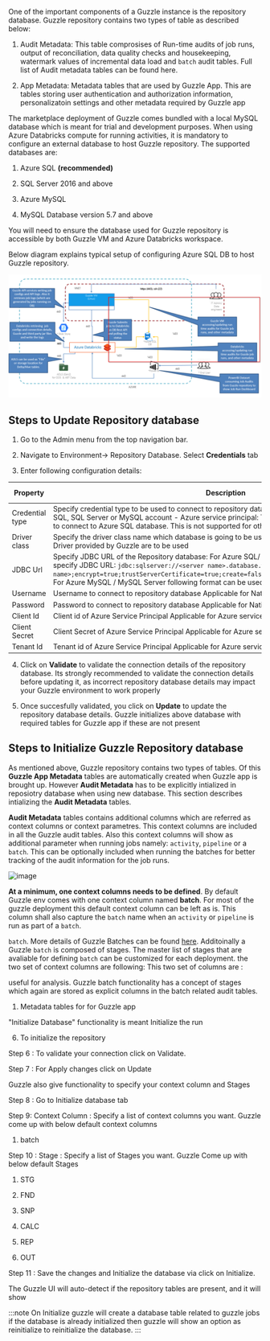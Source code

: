 One of the important components of a Guzzle instance is the repository database. Guzzle repository contains two types of table as described below: 

1. Audit Metadata: This table comprosises of Run-time audits of job runs, output of reconciliation, data quality checks and housekeeping, watermark values of incremental data load and `batch` audit tables. Full list of Audit metadata tables can be found here. 

2. App Metadata: Metadata tables that are used by  Guzzle App.  This are tables storing user authentication and authorization information, personalizatoin settings and other metadata required by Guzzle app

The marketplace deployment of Guzzle comes bundled with a local MySQL database which is meant for trial and development purposes. When using Azure Databricks compute for running activities, it is mandatory to configure an external database to host Guzzle repository. The supported databases are: 

1. Azure SQL **(recommended)**

2. SQL Server 2016 and above

3. Azure MySQL

4. MySQL Database version 5.7 and above

You will need to ensure the database used for Guzzle repository is accessible by both Guzzle VM and Azure Databricks workspace.

Below diagram explains typical setup of configuring Azure SQL DB to host Guzzle repository.  

![repository database](/img/docs/how-to-guides/administrator/environment-config/repository_db01.png)

## Steps to Update Repository database

1. Go to the Admin menu from the top navigation bar.

2. Navigate to Environment-> Repository Database. Select **Credentials** tab

3. Enter following configuration details:

| Property        | Description                                                                                                                                                                                                                                                                                                                                                                                                  | Default Value | Required |
|-----------------|--------------------------------------------------------------------------------------------------------------------------------------------------------------------------------------------------------------------------------------------------------------------------------------------------------------------------------------------------------------------------------------------------------------|---------------|----------|
| Credential type | Specify credential type to be used to connect to repository database: - Native : This is native Azure SQL, SQL Server or MySQL account - Azure service principal: To use Azure service principal and secret to connect to Azure SQL database. This is not supported for other database                                                                                                                       | Native        | Yes      |
| Driver class    | Specify the driver class name which database is going to be used. This can be left empty if standard Driver provided by Guzzle are to be used                                                                                                                                                                                                                                                                | None          | Yes      |
| JDBC Url        | Specify JDBC URL of the Repository database: For Azure SQL/ SQL server, you can use below format to specify JDBC URL: `jdbc:sqlserver://<server name>.database.windows.net;database=<database name>;encrypt=true;trustServerCertificate=true;create=false;loginTimeout=30;socketKeepAlive=true` For Azure MySQL / MySQL Server following format can be used: jdbc:mysql://<server name>:3306/<database name> | None          | Yes      |
| Username        | Username to connect to repository database Applicable for Native credential type                                                                                                                                                                                                                                                                                                                             | None          | Yes      |
| Password        | Password to connect to repository database Applicable for Native credential type                                                                                                                                                                                                                                                                                                                             | None          | Yes      |
| Client Id       | Client id of Azure Service Principal Applicable for Azure service principal credential type                                                                                                                                                                                                                                                                                                                  | None          | Yes      |
| Client Secret   | Client Secret of Azure Service Principal Applicable for Azure service principal credential type                                                                                                                                                                                                                                                                                                              | None          | Yes      |
| Tenant Id       | Tenant id of Azure Service Principal Applicable for Azure service principal credential type                                                                                                                                                                                                                                                                                                                  | None          | Yes      |

4. Click on **Validate** to validate the connection details of the repository database. Its strongly recommended to validate the connection details before updating it, as incorrect repository database details may impact your Guzzle environment to work properly

5. Once succesfully validated, you click on **Update** to update the repository database details. Guzzle initializes  above database with required tables for Guzzle app if these are not present

## Steps to Initialize Guzzle Repository database

As mentioned above, Guzzle repository contains two types of tables. Of this **Guzzle App Metadata** tables are automatically created when Guzzle app is brought up. However **Audit Metadata** has to be explicitly intialized in reposiotry database when using new database. This section describes intializing the **Audit Metadata** tables.

**Audit Metadata** tables contains additional columns which are referred as context columns or context parametres. This context columns are included in all the Guzzle audit tables. Also this context columns will show as additional parameter when running jobs namely: `activity`, `pipeline` or a `batch`. This can be optionally included when running the batches for better tracking of the audit information for the job runs.
 
![image](https://user-images.githubusercontent.com/35588903/127739053-2a803845-9d13-4c0d-a90b-9f8674bc03ba.png)

**At a minimum, one context columns needs to be defined**. By default Guzzle env comes with one context column named  **batch**. For most of the guzzle deployment this default context column can be left as is.  This column shall also capture the `batch` name when an `activity` or `pipeline` is run as part of a `batch`. 


 
  `batch`. More details of Guzzle Batches can be found [here](http://xxx).  Additoinally a Guzzle `batch` is composed of stages. The master list of stages that are avaliable for defining `batch` can be customized for each deployment. the two set of context columns are following:
This two set of columns are :



useful for analysis. Guzzle batch functionality has a concept of stages which again are stored as explicit columns in the batch related audit tables. 

1. Metadata tables for for Guzzle app

"Initialize Database" functionality is meant Initialize the run 

6. To initialize the repository 

Step 6 : To validate your connection click on Validate.

Step 7 : For Apply changes click on Update

Guzzle also give functionality to specify your context column and Stages

Step 8 : Go to Initialize database tab 

Step 9: Context Column : Specify a list of context columns you want. Guzzle come up with below default context columns 

1. batch


Step 10 : Stage : Specify a list of Stages you want. Guzzle Come up with below default Stages 

1. STG

2. FND

3. SNP

4. CALC

5. REP

6. OUT

Step 11 :  Save the changes and Initialize the database via click on Initialize.

The Guzzle UI will auto-detect if the repository tables are present, and it will show

:::note
On Initialize guzzle will create a database table related to guzzle jobs if the database is already initialized then guzzle will show an option as reinitialize to reinitialize the database.
:::
